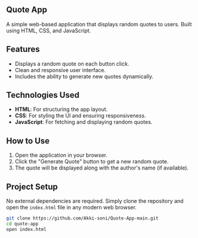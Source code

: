 ## Quote App

A simple web-based application that displays random quotes to users. Built using HTML, CSS, and JavaScript.

## Features

- Displays a random quote on each button click.
- Clean and responsive user interface.
- Includes the ability to generate new quotes dynamically.

## Technologies Used

- **HTML**: For structuring the app layout.
- **CSS**: For styling the UI and ensuring responsiveness.
- **JavaScript**: For fetching and displaying random quotes.

## How to Use

1. Open the application in your browser.
2. Click the "Generate Quote" button to get a new random quote.
3. The quote will be displayed along with the author's name (if available).

## Project Setup

No external dependencies are required. Simply clone the repository and open the `index.html` file in any modern web browser.

```bash
git clone https://github.com/Akki-soni/Quote-App-main.git
cd quote-app
open index.html
```
